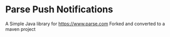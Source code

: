 Parse Push Notifications
========================

A Simple Java library for https://www.parse.com
Forked and converted to a maven project
